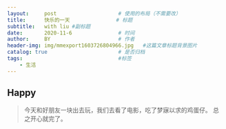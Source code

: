 ```yaml
---
layout:     post   				    # 使用的布局（不需要改）
title:      快乐的一天				# 标题 
subtitle:   with liu #副标题
date:       2020-11-6 				# 时间
author:     BY 						# 作者
header-img: img/mmexport1603726804966.jpg	#这篇文章标题背景图片
catalog: true 						# 是否归档
tags:								#标签
    - 生活
---
```


## Happy
>今天和好朋友一块出去玩，我们去看了电影，吃了梦寐以求的鸡蛋仔。
>总之开心就完了。